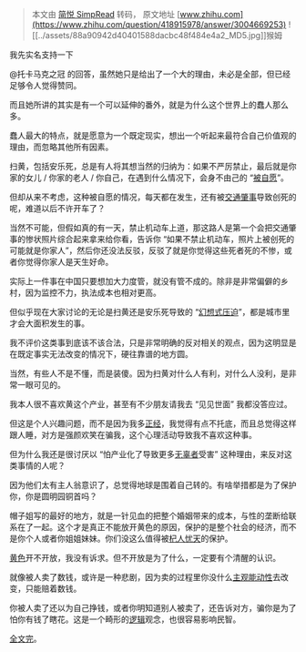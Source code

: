 > 本文由 [简悦 SimpRead](http://ksria.com/simpread/) 转码， 原文地址 [www.zhihu.com](https://www.zhihu.com/question/418915978/answer/3004669253) ![[../assets/88a90942d40401588dacbc48f484e4a2_MD5.jpg]]猴姆​​

我先实名支持一下

@托卡马克之冠 的回答，虽然她只是给出了一个大的理由，未必是全部，但已经足够令人觉得赞同。

而且她所讲的其实是有一个可以延伸的番外，就是为什么这个世界上的蠢人那么多。

蠢人最大的特点，就是愿意为一个既定现实，想出一个听起来最符合自己价值观的理由，而忽略其他所有因素。

扫黄，包括安乐死，总是有人将其想当然的归纳为：如果不严厉禁止，最后就是你家的女儿 / 你家的老人 / 你自己，在遇到什么情况下，会身不由己的 “[被自愿](https://www.zhihu.com/search?q=%E8%A2%AB%E8%87%AA%E6%84%BF&search_source=Entity&hybrid_search_source=Entity&hybrid_search_extra=%7B%22sourceType%22%3A%22answer%22%2C%22sourceId%22%3A3004669253%7D)”。

但却从来不考虑，这种被自愿的情况，每天都在发生，还有被[交通肇事](https://www.zhihu.com/search?q=%E4%BA%A4%E9%80%9A%E8%82%87%E4%BA%8B&search_source=Entity&hybrid_search_source=Entity&hybrid_search_extra=%7B%22sourceType%22%3A%22answer%22%2C%22sourceId%22%3A3004669253%7D)导致创死的呢，难道以后不许开车了？

当然不可能，但假如真的有一天，禁止机动车上道，那这路人是第一个会把交通肇事的惨状照片综合起来拿来给你看，告诉你 “如果不禁止机动车，照片上被创死的可能就是你家人”，然后你还没法反驳，反驳了就是你觉得这些死者死的不惨，或者你觉得你家人是天生好命。

实际上一件事在中国只要想加大力度管，就没有管不成的。除非是非常偏僻的乡村，因为监控不力，执法成本也相对更高。

但似乎现在大家讨论的无论是扫黄还是安乐死导致的 “[幻想式压迫](https://www.zhihu.com/search?q=%E5%B9%BB%E6%83%B3%E5%BC%8F%E5%8E%8B%E8%BF%AB&search_source=Entity&hybrid_search_source=Entity&hybrid_search_extra=%7B%22sourceType%22%3A%22answer%22%2C%22sourceId%22%3A3004669253%7D)”，都是城市里才会大面积发生的事。

我不评价这类事到底该不该合法，只是非常明确的反对相关的观点，因为这明显是在既定事实无法改变的情况下，硬往靠谱的地方圆。

当然，有些人不是不懂，而是装傻。因为扫黄对什么人有利，对什么人没利，是非常一眼可见的。

我本人很不喜欢黄这个产业，甚至有不少朋友请我去 “见见世面” 我都没答应过。

但这是个人兴趣问题，而不是因为我多[正经](https://www.zhihu.com/search?q=%E6%AD%A3%E7%BB%8F&search_source=Entity&hybrid_search_source=Entity&hybrid_search_extra=%7B%22sourceType%22%3A%22answer%22%2C%22sourceId%22%3A3004669253%7D)，我觉得有点不托底，而且总觉得这样跟人睡，对方是强颜欢笑在骗我，这个心理活动导致我不喜欢这种事。

但为什么我还是很讨厌以 “怕产业化了导致更多[无辜者](https://www.zhihu.com/search?q=%E6%97%A0%E8%BE%9C%E8%80%85&search_source=Entity&hybrid_search_source=Entity&hybrid_search_extra=%7B%22sourceType%22%3A%22answer%22%2C%22sourceId%22%3A3004669253%7D)受害” 这种理由，来反对这类事情的人呢？

因为他们太有主人翁意识了，总觉得地球是围着自己转的。有啥举措都是为了保护你，你是圆明园铜首吗？

帽子姐写的最好的地方，就是一针见血的把整个婚姻带来的成本，与性的垄断给联系在了一起。这个才是真正不能放开黄色的原因，保护的是整个社会的经济，而不是你个人或者你姐姐妹妹。你们没这么值得被[杞人忧天](https://www.zhihu.com/search?q=%E6%9D%9E%E4%BA%BA%E5%BF%A7%E5%A4%A9&search_source=Entity&hybrid_search_source=Entity&hybrid_search_extra=%7B%22sourceType%22%3A%22answer%22%2C%22sourceId%22%3A3004669253%7D)的保护。

[黄色](https://www.zhihu.com/search?q=%E9%BB%84%E8%89%B2&search_source=Entity&hybrid_search_source=Entity&hybrid_search_extra=%7B%22sourceType%22%3A%22answer%22%2C%22sourceId%22%3A3004669253%7D)开不开放，我没有诉求。但不开放是为了什么，一定要有个清醒的认识。

就像被人卖了数钱，或许是一种悲剧，因为卖的过程里你没什么[主观能动性](https://www.zhihu.com/search?q=%E4%B8%BB%E8%A7%82%E8%83%BD%E5%8A%A8%E6%80%A7&search_source=Entity&hybrid_search_source=Entity&hybrid_search_extra=%7B%22sourceType%22%3A%22answer%22%2C%22sourceId%22%3A3004669253%7D)去改变，只能赔着数钱。

你被人卖了还以为自己挣钱，或者你明知道别人被卖了，还告诉对方，骗你是为了怕你有钱了瞎花。这是一个畸形的[逻辑](https://www.zhihu.com/search?q=%E9%80%BB%E8%BE%91&search_source=Entity&hybrid_search_source=Entity&hybrid_search_extra=%7B%22sourceType%22%3A%22answer%22%2C%22sourceId%22%3A3004669253%7D)观念，也很容易影响民智。

[全文完](https://www.zhihu.com/search?q=%E5%85%A8%E6%96%87%E5%AE%8C&search_source=Entity&hybrid_search_source=Entity&hybrid_search_extra=%7B%22sourceType%22%3A%22answer%22%2C%22sourceId%22%3A3004669253%7D)。